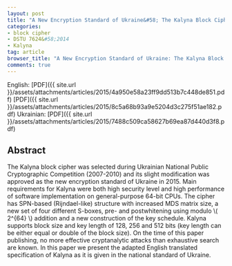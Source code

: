 ```yaml
---
layout: post
title: "A New Encryption Standard of Ukraine&#58; The Kalyna Block Cipher"
categories:
- block cipher
- DSTU 7624&#58;2014
- Kalyna
tag: article
browser_title: "A New Encryption Standard of Ukraine: The Kalyna Block Cipher"
comments: true
---
```


English: [PDF]({{ site.url }}/assets/attachments/articles/2015/4a950e58a23ff9dd513b7c448de851.pdf) [PDF]({{ site.url }}/assets/attachments/articles/2015/8c5a68b93a9e5204d3c275f51ae182.pdf) Ukrainian: [PDF]({{ site.url }}/assets/attachments/articles/2015/7488c509ca58627b69ea87d440d3f8.pdf)

<!--more-->

## Abstract

The Kalyna block cipher was selected during Ukrainian National Public Cryptographic Competition (2007-2010) and its slight modification was approved as the new encryption standard of Ukraine in 2015. Main requirements for Kalyna were both high security level and high performance of software implementation on general-purpose 64-bit CPUs. The cipher has SPN-based (Rijndael-like) structure with increased MDS matrix size, a new set of four different S-boxes, pre- and postwhitening using modulo \\( 2^{64} \\) addition and a new construction of the key schedule. Kalyna supports block size and key length of 128, 256 and 512 bits (key length can be either equal or double of the block size). On the time of this paper publishing, no more effective cryptanalytic attacks than exhaustive search are known. In this paper we present the adapted English translated specification of Kalyna as it is given in the national standard of Ukraine.

